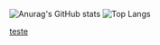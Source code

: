 ![Anurag's GitHub stats](https://github-readme-stats.vercel.app/api?username=Alankl07&show_icons=true&theme=radical&count_private=true)
![Top Langs](https://github-readme-stats.vercel.app/api/top-langs/?username=Alankl07&layout=compact)
<div>
  <a href="http://google.com" target="_blank">teste</a>
</div>
